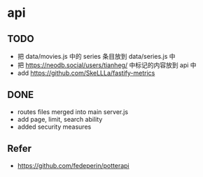 # api

## TODO

- 把 data/movies.js 中的 series 条目放到 data/series.js 中
- 把 https://neodb.social/users/tianheg/ 中标记的内容放到 api 中
- add https://github.com/SkeLLLa/fastify-metrics

## DONE

- routes files merged into main server.js
- add page, limit, search ability
- added security measures

## Refer

- https://github.com/fedeperin/potterapi
